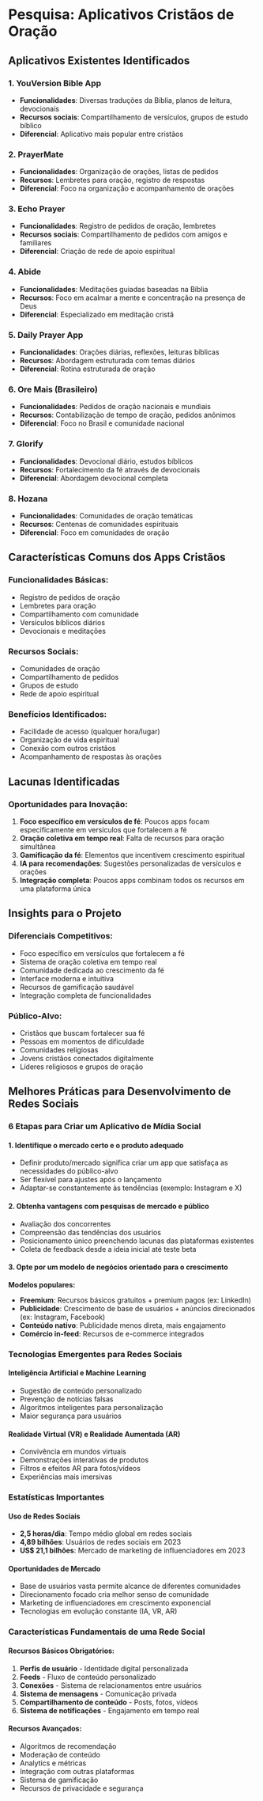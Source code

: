 # Pesquisa: Aplicativos Cristãos de Oração

## Aplicativos Existentes Identificados

### 1. YouVersion Bible App
- **Funcionalidades**: Diversas traduções da Bíblia, planos de leitura, devocionais
- **Recursos sociais**: Compartilhamento de versículos, grupos de estudo bíblico
- **Diferencial**: Aplicativo mais popular entre cristãos

### 2. PrayerMate
- **Funcionalidades**: Organização de orações, listas de pedidos
- **Recursos**: Lembretes para oração, registro de respostas
- **Diferencial**: Foco na organização e acompanhamento de orações

### 3. Echo Prayer
- **Funcionalidades**: Registro de pedidos de oração, lembretes
- **Recursos sociais**: Compartilhamento de pedidos com amigos e familiares
- **Diferencial**: Criação de rede de apoio espiritual

### 4. Abide
- **Funcionalidades**: Meditações guiadas baseadas na Bíblia
- **Recursos**: Foco em acalmar a mente e concentração na presença de Deus
- **Diferencial**: Especializado em meditação cristã

### 5. Daily Prayer App
- **Funcionalidades**: Orações diárias, reflexões, leituras bíblicas
- **Recursos**: Abordagem estruturada com temas diários
- **Diferencial**: Rotina estruturada de oração

### 6. Ore Mais (Brasileiro)
- **Funcionalidades**: Pedidos de oração nacionais e mundiais
- **Recursos**: Contabilização de tempo de oração, pedidos anônimos
- **Diferencial**: Foco no Brasil e comunidade nacional

### 7. Glorify
- **Funcionalidades**: Devocional diário, estudos bíblicos
- **Recursos**: Fortalecimento da fé através de devocionais
- **Diferencial**: Abordagem devocional completa

### 8. Hozana
- **Funcionalidades**: Comunidades de oração temáticas
- **Recursos**: Centenas de comunidades espirituais
- **Diferencial**: Foco em comunidades de oração

## Características Comuns dos Apps Cristãos

### Funcionalidades Básicas:
- Registro de pedidos de oração
- Lembretes para oração
- Compartilhamento com comunidade
- Versículos bíblicos diários
- Devocionais e meditações

### Recursos Sociais:
- Comunidades de oração
- Compartilhamento de pedidos
- Grupos de estudo
- Rede de apoio espiritual

### Benefícios Identificados:
- Facilidade de acesso (qualquer hora/lugar)
- Organização de vida espiritual
- Conexão com outros cristãos
- Acompanhamento de respostas às orações

## Lacunas Identificadas

### Oportunidades para Inovação:
1. **Foco específico em versículos de fé**: Poucos apps focam especificamente em versículos que fortalecem a fé
2. **Oração coletiva em tempo real**: Falta de recursos para oração simultânea
3. **Gamificação da fé**: Elementos que incentivem crescimento espiritual
4. **IA para recomendações**: Sugestões personalizadas de versículos e orações
5. **Integração completa**: Poucos apps combinam todos os recursos em uma plataforma única

## Insights para o Projeto

### Diferenciais Competitivos:
- Foco específico em versículos que fortalecem a fé
- Sistema de oração coletiva em tempo real
- Comunidade dedicada ao crescimento da fé
- Interface moderna e intuitiva
- Recursos de gamificação saudável
- Integração completa de funcionalidades

### Público-Alvo:
- Cristãos que buscam fortalecer sua fé
- Pessoas em momentos de dificuldade
- Comunidades religiosas
- Jovens cristãos conectados digitalmente
- Líderes religiosos e grupos de oração



## Melhores Práticas para Desenvolvimento de Redes Sociais

### 6 Etapas para Criar um Aplicativo de Mídia Social

#### 1. Identifique o mercado certo e o produto adequado
- Definir produto/mercado significa criar um app que satisfaça as necessidades do público-alvo
- Ser flexível para ajustes após o lançamento
- Adaptar-se constantemente às tendências (exemplo: Instagram e X)

#### 2. Obtenha vantagens com pesquisas de mercado e público
- Avaliação dos concorrentes
- Compreensão das tendências dos usuários
- Posicionamento único preenchendo lacunas das plataformas existentes
- Coleta de feedback desde a ideia inicial até teste beta

#### 3. Opte por um modelo de negócios orientado para o crescimento
**Modelos populares:**
- **Freemium**: Recursos básicos gratuitos + premium pagos (ex: LinkedIn)
- **Publicidade**: Crescimento de base de usuários + anúncios direcionados (ex: Instagram, Facebook)
- **Conteúdo nativo**: Publicidade menos direta, mais engajamento
- **Comércio in-feed**: Recursos de e-commerce integrados

### Tecnologias Emergentes para Redes Sociais

#### Inteligência Artificial e Machine Learning
- Sugestão de conteúdo personalizado
- Prevenção de notícias falsas
- Algoritmos inteligentes para personalização
- Maior segurança para usuários

#### Realidade Virtual (VR) e Realidade Aumentada (AR)
- Convivência em mundos virtuais
- Demonstrações interativas de produtos
- Filtros e efeitos AR para fotos/vídeos
- Experiências mais imersivas

### Estatísticas Importantes

#### Uso de Redes Sociais
- **2,5 horas/dia**: Tempo médio global em redes sociais
- **4,89 bilhões**: Usuários de redes sociais em 2023
- **US$ 21,1 bilhões**: Mercado de marketing de influenciadores em 2023

#### Oportunidades de Mercado
- Base de usuários vasta permite alcance de diferentes comunidades
- Direcionamento focado cria melhor senso de comunidade
- Marketing de influenciadores em crescimento exponencial
- Tecnologias em evolução constante (IA, VR, AR)

### Características Fundamentais de uma Rede Social

#### Recursos Básicos Obrigatórios:
1. **Perfis de usuário** - Identidade digital personalizada
2. **Feeds** - Fluxo de conteúdo personalizado
3. **Conexões** - Sistema de relacionamentos entre usuários
4. **Sistema de mensagens** - Comunicação privada
5. **Compartilhamento de conteúdo** - Posts, fotos, vídeos
6. **Sistema de notificações** - Engajamento em tempo real

#### Recursos Avançados:
- Algoritmos de recomendação
- Moderação de conteúdo
- Analytics e métricas
- Integração com outras plataformas
- Sistema de gamificação
- Recursos de privacidade e segurança

